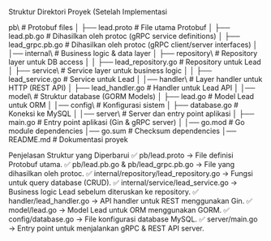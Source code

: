  Struktur Direktori Proyek (Setelah Implementasi 

pb\                         # Protobuf files
│   ├── lead.proto              # File utama Protobuf
│   ├── lead.pb.go              # Dihasilkan oleh protoc (gRPC service definitions)
│   ├── lead_grpc.pb.go         # Dihasilkan oleh protoc (gRPC client/server interfaces)
│
│── internal\                    # Business logic & data layer
│   ├── repository\              # Repository layer untuk DB access
│   │   ├── lead_repository.go   # Repository untuk Lead
│   ├── service\                 # Service layer untuk business logic
│   │   ├── lead_service.go      # Service untuk Lead
│
│── handler\                     # Layer handler untuk HTTP (REST API)
│   ├── lead_handler.go          # Handler untuk Lead API
│
│── model\                       # Struktur database (GORM Models)
│   ├── lead.go                  # Model Lead untuk ORM
│
│── config\                      # Konfigurasi sistem
│   ├── database.go              # Koneksi ke MySQL
│
│── server\                      # Server dan entry point aplikasi
│   ├── main.go                  # Entry point aplikasi (Gin & gRPC server)
│
│── go.mod                        # Go module dependencies
│── go.sum                        # Checksum dependencies
│── README.md                     # Dokumentasi proyek


 Penjelasan Struktur yang Diperbarui
✅ pb/lead.proto → File definisi Protobuf utama.
✅ pb/lead.pb.go & pb/lead_grpc.pb.go → File yang dihasilkan oleh protoc.
✅ internal/repository/lead_repository.go → Fungsi untuk query database (CRUD).
✅ internal/service/lead_service.go → Business logic Lead sebelum diteruskan ke repository.
✅ handler/lead_handler.go → API handler untuk REST menggunakan Gin.
✅ model/lead.go → Model Lead untuk ORM menggunakan GORM.
✅ config/database.go → File konfigurasi database MySQL.
✅ server/main.go → Entry point untuk menjalankan gRPC & REST API server.